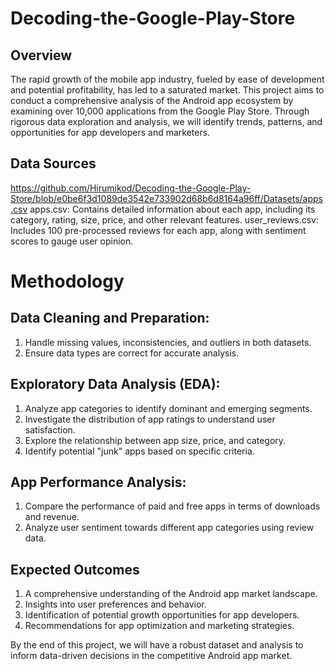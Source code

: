 # Decoding-the-Google-Play-Store
## Overview
The rapid growth of the mobile app industry, fueled by ease of development and potential profitability, has led to a saturated market. This project aims to conduct a comprehensive analysis of the Android app ecosystem by examining over 10,000 applications from the Google Play Store. Through rigorous data exploration and analysis, we will identify trends, patterns, and opportunities for app developers and marketers.
## Data Sources
https://github.com/Hirumikod/Decoding-the-Google-Play-Store/blob/e0be6f3d1089de3542e733902d68b6d8164a96ff/Datasets/apps.csv apps.csv: Contains detailed information about each app, including its category, rating, size, price, and other relevant features.
user_reviews.csv: Includes 100 pre-processed reviews for each app, along with sentiment scores to gauge user opinion.
# Methodology
## Data Cleaning and Preparation:

1. Handle missing values, inconsistencies, and outliers in both datasets.
2. Ensure data types are correct for accurate analysis.
   
## Exploratory Data Analysis (EDA):

1. Analyze app categories to identify dominant and emerging segments.
2. Investigate the distribution of app ratings to understand user satisfaction.
3. Explore the relationship between app size, price, and category.
4. Identify potential "junk" apps based on specific criteria.
   
## App Performance Analysis:

1. Compare the performance of paid and free apps in terms of downloads and revenue.
2. Analyze user sentiment towards different app categories using review data.

## Expected Outcomes

1. A comprehensive understanding of the Android app market landscape.
2. Insights into user preferences and behavior.
3. Identification of potential growth opportunities for app developers.
4. Recommendations for app optimization and marketing strategies.

By the end of this project, we will have a robust dataset and analysis to inform data-driven decisions in the competitive Android app market.
